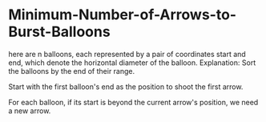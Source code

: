 # Minimum-Number-of-Arrows-to-Burst-Balloons
here are n balloons, each represented by a pair of coordinates start and end, which denote the horizontal diameter of the balloon.
Explanation:
Sort the balloons by the end of their range.

Start with the first balloon's end as the position to shoot the first arrow.

For each balloon, if its start is beyond the current arrow's position, we need a new arrow.
